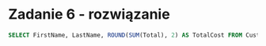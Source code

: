 # Zadanie 6 - rozwiązanie

```SQL
SELECT FirstName, LastName, ROUND(SUM(Total), 2) AS TotalCost FROM Customer JOIN Invoice USING(CustomerId) GROUP BY Customer.CustomerId ORDER BY LastName ASC;
```
